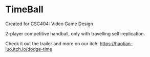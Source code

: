 # TimeBall

Created for CSC404: Video Game Design

2-player competitive handball, only with travelling self-replication.

Check it out the trailer and more on our itch:
https://haotian-luo.itch.io/dodge-time
